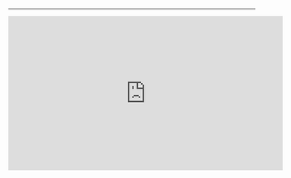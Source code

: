 ﻿
---
<iframe width="560" height="315" src="https://www.youtube.com/embed/gf-lhlKxIuI?list=PL1DEQjXG2xnIJdh5U16PWRHKJBc5qEmRb" frameborder="0" allowfullscreen></iframe>